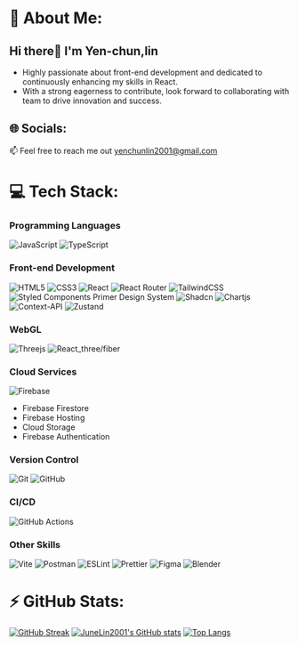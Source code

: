 # 💫 About Me:

## Hi there👋 I'm Yen-chun,lin
- Highly passionate about front-end development and dedicated to continuously enhancing my skills in React.
- With a strong eagerness to contribute, look forward to collaborating with team to drive innovation and success.

## 🌐 Socials:

📫 Feel free to reach me out yenchunlin2001@gmail.com


# 💻 Tech Stack:

### Programming Languages
![JavaScript](https://img.shields.io/badge/javascript-%23323330.svg?style=for-the-badge&logo=javascript&logoColor=%23F7DF1E)
![TypeScript](https://img.shields.io/badge/typescript-%23007ACC.svg?style=for-the-badge&logo=typescript&logoColor=white)

### Front-end Development
![HTML5](https://img.shields.io/badge/html5-%23E34F26.svg?style=for-the-badge&logo=html5&logoColor=white)
![CSS3](https://img.shields.io/badge/css3-%231572B6.svg?style=for-the-badge&logo=css3&logoColor=white)
![React](https://img.shields.io/badge/zustand-%2320232a.svg?style=for-the-badge&logo=react&logoColor=%2361DAFB)
![React Router](https://img.shields.io/badge/React_Router-CA4245?style=for-the-badge&logo=react-router&logoColor=white)
![TailwindCSS](https://img.shields.io/badge/tailwindcss-%2338B2AC.svg?style=for-the-badge&logo=tailwind-css&logoColor=white)
![Styled Components](https://img.shields.io/badge/styled--components-DB7093?style=for-the-badge&logo=styled-components&logoColor=white)
Primer Design System
![Shadcn](https://img.shields.io/badge/shadcn/ui-black?style=for-the-badge&logo=shadcnui&logoColor=white)
![Chartjs](https://img.shields.io/badge/chartjs-%23ff6384.svg?style=for-the-badge&logo=chart.js&logoColor=white)
![Context-API](https://img.shields.io/badge/Context--Api-000000?style=for-the-badge&logo=react)
![Zustand](https://img.shields.io/badge/zustand-%2320232a.svg?style=for-the-badge&logo=react&logoColor=%2361DAFB)

### WebGL
![Threejs](https://img.shields.io/badge/threejs-black?style=for-the-badge&logo=three.js&logoColor=white)
![React_three/fiber](https://img.shields.io/badge/react_three/fiber-black?style=for-the-badge&logo=react&logoColor=white)

### Cloud Services
![Firebase](https://img.shields.io/badge/firebase-a08021?style=for-the-badge&logo=firebase&logoColor=ffcd34)
- Firebase Firestore
- Firebase Hosting
- Cloud Storage 
- Firebase Authentication

### Version Control
![Git](https://img.shields.io/badge/git-%23F05033.svg?style=for-the-badge&logo=git&logoColor=white)
![GitHub](https://img.shields.io/badge/github-%23121011.svg?style=for-the-badge&logo=github&logoColor=white)

### CI/CD
![GitHub Actions](https://img.shields.io/badge/github%20actions-%232671E5.svg?style=for-the-badge&logo=githubactions&logoColor=white)

### Other Skills
![Vite](https://img.shields.io/badge/vite-%23646CFF.svg?style=for-the-badge&logo=vite&logoColor=white)
![Postman](https://img.shields.io/badge/Postman-FF6C37?style=for-the-badge&logo=postman&logoColor=white)
![ESLint](https://img.shields.io/badge/ESLint-4B3263?style=for-the-badge&logo=eslint&logoColor=white)
![Prettier](https://img.shields.io/badge/prettier-%23F7B93E.svg?style=for-the-badge&logo=prettier&logoColor=black)
![Figma](https://img.shields.io/badge/figma-%23F24E1E.svg?style=for-the-badge&logo=figma&logoColor=white)
![Blender](https://img.shields.io/badge/blender-%23F5792A.svg?style=for-the-badge&logo=blender&logoColor=white)


# ⚡ GitHub Stats:
[![GitHub Streak](https://github-readme-streak-stats.herokuapp.com?user=JuneLin2001&theme=react)](https://git.io/streak-stats)
[![JuneLin2001's GitHub stats](https://github-readme-stats.vercel.app/api?username=JuneLin2001)](https://github.com/anuraghazra/github-readme-stats)
[![Top Langs](https://github-readme-stats.vercel.app/api/top-langs/?username=JuneLin2001&layout=compact)](https://github.com/JuneLin2001/github-readme-stats)



